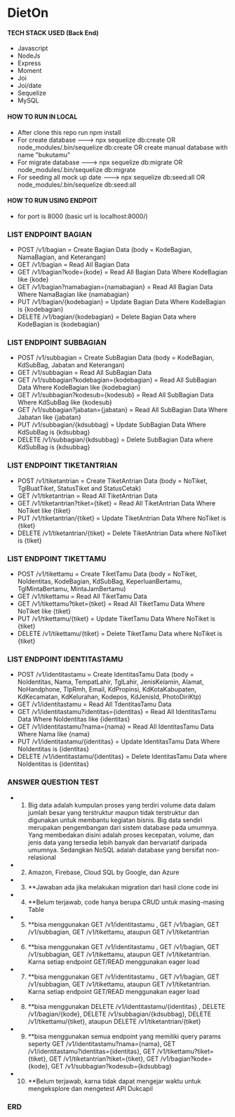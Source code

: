 
# DietOn

#### TECH STACK USED (Back End)
- Javascript
- NodeJs
- Express
- Moment
- Joi
- Joi/date
- Sequelize
- MySQL

#### HOW TO RUN IN LOCAL
- After clone this repo run npm install
- For create database ---> npx sequelize db:create OR node_modules/.bin/sequelize db:create OR create manual database with name "bukutamu"
- For migrate database ---> npx sequelize db:migrate OR node_modules/.bin/sequelize db:migrate
- For seeding all mock up date ---> npx sequelize db:seed:all OR node_modules/.bin/sequelize db:seed:all

#### HOW TO RUN USING ENDPOIT
- for port is 8000 (basic url is localhost:8000/)

### LIST ENDPOINT BAGIAN
- POST /v1/bagian = Create Bagian Data (body = KodeBagian, NamaBagian, and Keterangan)
- GET /v1/bagian = Read All Bagian Data
- GET /v1/bagian?kode={kode} = Read All Bagian Data Where KodeBagian like {kode}
- GET /v1/bagian?namabagian={namabagian} = Read All Bagian Data Where NamaBagian like {namabagian}
- PUT /v1/bagian/{kodebagian} = Update Bagian Data Where KodeBagian is {kodebagian}
- DELETE /v1/bagian/{kodebagian} = Delete Bagian Data where KodeBagian is {kodebagian}

### LIST ENDPOINT SUBBAGIAN
- POST /v1/subbagian = Create SubBagian Data (body = KodeBagian, KdSubBag, Jabatan and Keterangan)
- GET /v1/subbagian = Read All SubBagian Data
- GET /v1/subbagian?kodebagian={kodebagian} = Read All SubBagian Data Where KodeBagian like {kodebagian}
- GET /v1/subbagian?kodesub={kodesub} = Read All SubBagian Data Where KdSubBag like {kodesub}
- GET /v1/subbagian?jabatan={jabatan} = Read All SubBagian Data Where Jabatan like {jabatan}
- PUT /v1/subbagian/{kdsubbag} = Update SubBagian Data Where KdSubBag is {kdsubbag}
- DELETE /v1/subbagian/{kdsubbag} = Delete SubBagian Data where KdSubBag is {kdsubbag}

### LIST ENDPOINT TIKETANTRIAN
- POST /v1/tiketantrian = Create TiketAntrian Data (body = NoTiket, TglBuatTiket, StatusTiket and StatusCetak)
- GET /v1/tiketantrian = Read All TiketAntrian Data
- GET /v1/tiketantrian?tiket={tiket} = Read All TiketAntrian Data Where NoTiket like {tiket}
- PUT /v1/tiketantrian/{tiket} = Update TiketAntrian Data Where NoTiket is {tiket}
- DELETE /v1/tiketantrian/{tiket} = Delete TiketAntrian Data where NoTiket is {tiket}

### LIST ENDPOINT TIKETTAMU
- POST /v1/tikettamu = Create TiketTamu Data (body = NoTiket, NoIdentitas, KodeBagian, KdSubBag, KeperluanBertamu, TglMintaBertamu, MintaJamBertamu)
- GET /v1/tikettamu = Read All TiketTamu Data
- GET /v1/tikettamu?tiket={tiket} = Read All TiketTamu Data Where NoTiket like {tiket}
- PUT /v1/tikettamu/{tiket} = Update TiketTamu Data Where NoTiket is {tiket}
- DELETE /v1/tikettamu/{tiket} = Delete TiketTamu Data where NoTiket is {tiket}

### LIST ENDPOINT IDENTITASTAMU
- POST /v1/identitastamu = Create IdentitasTamu Data (body = NoIdentitas, Nama, TempatLahir, TglLahir, JenisKelamin, Alamat, NoHandphone, TlpRmh, Email, KdPropinsi, KdKotaKabupaten, KdKecamatan, KdKelurahan, Kodepos, KdJenisId, PhotoDiriKtp)
- GET /v1/identitastamu = Read All TdentitasTamu Data
- GET /v1/identitastamu?identitas={identitas} = Read All IdentitasTamu Data Where NoIdentitas like {identitas}
- GET /v1/identitastamu?nama={nama} = Read All IdentitasTamu Data Where Nama like {nama}
- PUT /v1/identitastamu/{identitas} = Update IdentitasTamu Data Where NoIdentitas is {identitas}
- DELETE /v1/identitastamu/{identitas} = Delete IdentitasTamu Data where NoIdentitas is {identitas}




### ANSWER QUESTION TEST
- 1. Big data adalah kumpulan proses yang terdiri volume data dalam jumlah besar yang terstruktur maupun tidak terstruktur dan digunakan untuk membantu kegiatan bisnis. Big data sendiri merupakan pengembangan dari sistem database pada umumnya. Yang membedakan disini adalah proses kecepatan, volume, dan jenis data yang tersedia lebih banyak dan bervariatif daripada umumnya. Sedangkan NoSQL adalah database yang bersifat non-relasional
- 2. Amazon, Firebase, Cloud SQL by Google, dan Azure
- 3. **Jawaban ada jika melakukan migration dari hasil clone code ini
- 4. **Belum terjawab, code hanya berupa CRUD untuk masing-masing Table
- 5. **bisa menggunakan GET /v1/identitastamu , GET /v1/bagian, GET /v1/subbagian, GET /v1/tikettamu, ataupun GET /v1/tiketantrian
- 6. **bisa menggunakan GET /v1/identitastamu , GET /v1/bagian, GET /v1/subbagian, GET /v1/tikettamu, ataupun GET /v1/tiketantrian. Karna setiap endpoint GET/READ menggunakan eager load
- 7. **bisa menggunakan GET /v1/identitastamu , GET /v1/bagian, GET /v1/subbagian, GET /v1/tikettamu, ataupun GET /v1/tiketantrian. Karna setiap endpoint GET/READ menggunakan eager load
- 8. **bisa menggunakan DELETE /v1/identitastamu/{identitas} , DELETE /v1/bagian/{kode}, DELETE /v1/subbagian/{kdsubbag}, DELETE /v1/tikettamu/{tiket}, ataupun DELETE /v1/tiketantrian/{tiket}
- 9. **bisa menggunakan semua endpoint yang memiliki query params seperty GET /v1/identitastamu?nama={nama}, GET /v1/identitastamu?identitas={identitas}, GET /v1/tikettamu?tiket={tiket}, GET /v1/tiketantrian?tiket={tiket}, GET /v1/bagian?kode={kode}, GET /v1/subbagian?kodesub={kdsubbag}
- 10. **Belum terjawab, karna tidak dapat mengejar waktu untuk mengeksplore dan mengetest API Dukcapil


### ERD
